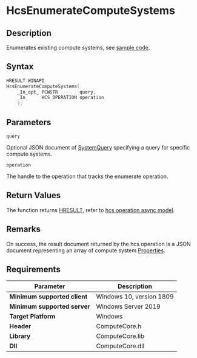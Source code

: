 # HcsEnumerateComputeSystems

## Description

Enumerates existing compute systems, see [sample code](./ComputeSystemSample.md#EnumCS).

## Syntax

```cpp
HRESULT WINAPI
HcsEnumerateComputeSystems(
    _In_opt_ PCWSTR        query,
    _In_     HCS_OPERATION operation
    );
```

## Parameters

`query`

Optional JSON document of [SystemQuery](./../SchemaReference.md#SystemQuery) specifying a query for specific compute systems.

`operation`

The handle to the operation that tracks the enumerate operation.

## Return Values

The function returns [HRESULT](./HCSHResult.md), refer to [hcs operation async model](./../AsyncModel.md#HcsOperationResult).

## Remarks

On success, the result document returned by the hcs operation is a JSON document representing an array of compute system [Properties](./../SchemaReference.md#Properties).

## Requirements

|Parameter|Description|
|---|---|
| **Minimum supported client** | Windows 10, version 1809 |
| **Minimum supported server** | Windows Server 2019 |
| **Target Platform** | Windows |
| **Header** | ComputeCore.h |
| **Library** | ComputeCore.lib |
| **Dll** | ComputeCore.dll |
